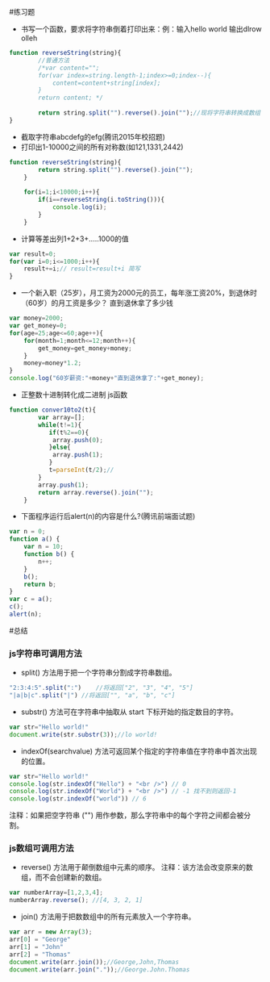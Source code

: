 #练习题

* 书写一个函数，要求将字符串倒着打印出来：例：输入hello world 输出dlrow olleh

```javascript
function reverseString(string){
    	//普通方法
		/*var content="";  
		for(var index=string.length-1;index>=0;index--){
			content=content+string[index];
		}
		return content;	*/
		
		return string.split("").reverse().join("");//现将字符串转换成数组 再进行反转 再将数组通过空字符串拼接
}
```

* 截取字符串abcdefg的efg(腾讯2015年校招题)
* 打印出1-10000之间的所有对称数(如121,1331,2442)

```javascript
function reverseString(string){
		return string.split("").reverse().join("");
	}
	
	for(i=1;i<10000;i++){
		if(i==reverseString(i.toString())){
			console.log(i);
		}
	}
```
* 计算等差出列1+2+3+.....1000的值

```javascript
var result=0;
for(var i=0;i<=1000;i++){
	result+=i;// result=result+i 简写
}
```
* 一个新入职（25岁），月工资为2000元的员工，每年涨工资20%，到退休时（60岁）的月工资是多少？ 直到退休拿了多少钱

```javascript
var money=2000;
var get_money=0;
for(age=25;age<=60;age++){
	for(month=1;month<=12;month++){
		get_money=get_money+money;
	}
	money=money*1.2;
}
console.log("60岁薪资:"+money+"直到退休拿了:"+get_money);
```

* 正整数十进制转化成二进制 js函数

```javascript
function conver10to2(t){
		var array=[];
		while(t!=1){
		   if(t%2==0){
			array.push(0);
		   }else{
			array.push(1);
		   }
		   t=parseInt(t/2);//
		}
		array.push(1);
		return array.reverse().join("");
	}
```

* 下面程序运行后alert(n)的内容是什么?(腾讯前端面试题)

```javascript
var n = 0;
function a() {
    var n = 10;
    function b() {
        n++;
    }
    b();
    return b;
}
var c = a();
c();
alert(n);
```

#总结

### js字符串可调用方法
* split()  方法用于把一个字符串分割成字符串数组。

```javascript
"2:3:4:5".split(":")    //将返回["2", "3", "4", "5"]
"|a|b|c".split("|")	//将返回["", "a", "b", "c"]
```
* substr() 方法可在字符串中抽取从 start 下标开始的指定数目的字符。

```javascript
var str="Hello world!"
document.write(str.substr(3));//lo world!
```

* indexOf(searchvalue) 方法可返回某个指定的字符串值在字符串中首次出现的位置。

```javascript
var str="Hello world!"
console.log(str.indexOf("Hello") + "<br />") // 0
console.log(str.indexOf("World") + "<br />") // -1 找不到则返回-1
console.log(str.indexOf("world")) // 6
```
注释：如果把空字符串 ("") 用作参数，那么字符串中的每个字符之间都会被分割。

### js数组可调用方法
* reverse() 方法用于颠倒数组中元素的顺序。
注释：该方法会改变原来的数组，而不会创建新的数组。

```javascript
var numberArray=[1,2,3,4];
numberArray.reverse(); //[4, 3, 2, 1]
```
* join()  方法用于把数数组中的所有元素放入一个字符串。

```javascript
var arr = new Array(3);
arr[0] = "George"
arr[1] = "John"
arr[2] = "Thomas"
document.write(arr.join());//George,John,Thomas
document.write(arr.join("."));//George.John.Thomas
```
